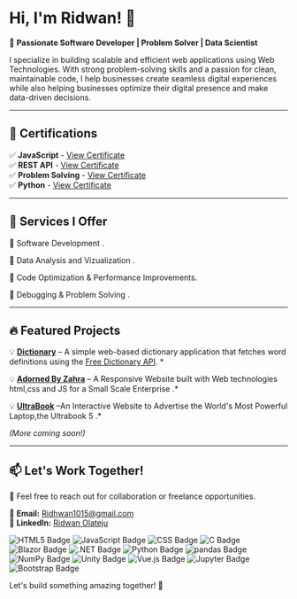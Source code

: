 # Hi, I'm Ridwan! 👋  

🚀 **Passionate Software Developer | Problem Solver | Data Scientist**  

I specialize in building scalable and efficient web applications using Web Technologies. With strong problem-solving skills and a passion for clean, maintainable code, I help businesses create seamless digital experiences while also  helping businesses optimize their digital presence and make data-driven decisions.  

---

## 📖 Certifications  
✅ **JavaScript** - [View Certificate](https://www.hackerrank.com/certificates/ab0d2343d164)  
✅ **REST API** - [View Certificate](https://www.hackerrank.com/certificates/cf1ddffbe846)  
✅ **Problem Solving** - [View Certificate](https://www.hackerrank.com/certificates/0f4dbca09acf)  
✅ **Python** - [View Certificate](https://www.hackerrank.com/certificates/763cf57720a4)  

---

## 💼 Services I Offer  
🔹 Software Development .

🔹 Data Analysis and Vizualization .

🔹 Code Optimization & Performance Improvements.

🔹 Debugging & Problem Solving  .

---

## 🔥 Featured Projects  
💡 **[Dictionary](https://easydictionary.netlify.app/)** – A simple web-based dictionary application that fetches word definitions using the [Free Dictionary API](https://dictionaryapi.dev/). *

💡 **[Adorned By Zahra](https://adornedbyzahra.netlify.app/)** – A Responsive Website built with Web technologies html,css and JS for a Small Scale Enterprise  .*

💡 **[UltraBook](https://ultrabook5.netlify.app/)** –An Interactive Website to Advertise the World's  Most Powerful Laptop,the Ultrabook 5  .*


_(More coming soon!)_  

---

## 📫 Let's Work Together!  
💬 Feel free to reach out for collaboration or freelance opportunities.  

📧 **Email:** [Ridhwan1015@gmail.com](mailto:Ridhwan1015@gmail.com)  
💼 **LinkedIn:** [Ridwan Olateju](https://shorturl.at/U2kb6)  



![HTML5 Badge](https://img.shields.io/badge/HTML5-E34F26?logo=html5&logoColor=fff&style=flat)
![JavaScript Badge](https://img.shields.io/badge/JavaScript-F7DF1E?logo=javascript&logoColor=000&style=flat-badge)
![CSS Badge](https://img.shields.io/badge/CSS-639?logo=css&logoColor=fff&style=flat)
![C Badge](https://img.shields.io/badge/C-A8B9CC.svg?style=for-the-badge&logo=C&logoColor=black&style=flat)
![Blazor Badge](https://img.shields.io/badge/Blazor-512BD4.svg?style=for-the-badge&logo=Blazor&logoColor=white&style=flat)
![.NET Badge](https://img.shields.io/badge/.NET-512BD4?logo=dotnet&logoColor=fff&style=flat)
![Python Badge](https://img.shields.io/badge/Python-3776AB?logo=python&logoColor=fff&style=flat)
![pandas Badge](https://img.shields.io/badge/pandas-150458?logo=pandas&logoColor=fff&style=flat)
![NumPy Badge](https://img.shields.io/badge/NumPy-013243?logo=numpy&logoColor=fff&style=flat)
![Unity Badge](https://img.shields.io/badge/Unity-FFF?logo=unity&logoColor=000&style=flat)
![Vue.js Badge](https://img.shields.io/badge/Vue.js-4FC08D?logo=vuedotjs&logoColor=fff&style=flat)
![Jupyter Badge](https://img.shields.io/badge/Jupyter-F37626?logo=jupyter&logoColor=fff&style=flat)
![Bootstrap Badge](https://img.shields.io/badge/Bootstrap-7952B3?logo=bootstrap&logoColor=fff&style=flat)

Let's build something amazing together! 🚀  
